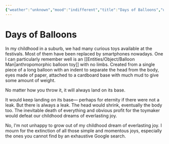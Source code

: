 ```yaml
---
{"weather":"unknown","mood":"indifferent","title":"Days of Balloons","updated":"2023-01-14T14:21:33+06:00","latitude":23.79162637,"longitude":90.40629343,"altitude":-44.1528,"dg-publish":true,"maturity":3,"tags":["life","childhood","mono-no-aware"],"created":"2021-12-22T16:09:00+06:00","permalink":"/personal/journal/days-of-balloons/","dgPassFrontmatter":true}
---
```


# Days of Balloons

In my childhood in a suburb, we had many curious toys available at the festivals. Most of them have been replaced by smartphones nowadays. One I can particularly remember well is an [[Entities/Object/Balloon Man\|anthropomorphic balloon toy]] with no limbs. Created from a single piece of a long balloon with an indent to separate the head from the body, eyes made of paper, attached to a cardboard base with much mud to give some amount of weight.

No matter how you throw it, it will always land on its base.

It would keep landing on its base— perhaps for eternity if there were not a leak. But there is always a leak. The head would shrink, eventually the body too. The inevitable death of everything and obvious profit for the toymaker would defeat our childhood dreams of everlasting joy.

No, I'm not unhappy to grow out of my childhood dream of everlasting joy. I mourn for the extinction of all those simple and momentous joys, especially the ones you cannot find by an exhaustive Google search.